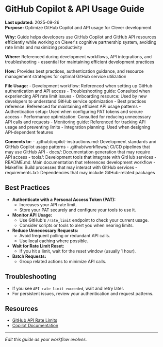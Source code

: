 # GitHub Copilot & API Usage Guide

**Last updated:** 2025-09-26  
**Purpose:** Optimize GitHub Copilot and API usage for Clever development

**Why:** Guide helps developers use GitHub Copilot and GitHub API resources efficiently while working on Clever's cognitive partnership system, avoiding rate limits and maximizing productivity

**Where:** Referenced during development workflows, API integrations, and troubleshooting - essential for maintaining efficient development practices

**How:** Provides best practices, authentication guidance, and resource management strategies for optimal GitHub service utilization

**File Usage:**
    - Development workflow: Referenced when setting up GitHub authentication and API access
    - Troubleshooting guide: Consulted when experiencing API rate limit issues
    - Onboarding resource: Used by new developers to understand GitHub service optimization
    - Best practices reference: Referenced for maintaining efficient API usage patterns
    - Authentication setup: Used when configuring PAT tokens and secure access
    - Performance optimization: Consulted for reducing unnecessary API calls and requests
    - Monitoring guide: Referenced for tracking API usage and preventing limits
    - Integration planning: Used when designing API-dependent features

**Connects to:**
    - .github/copilot-instructions.md: Development standards and GitHub Copilot usage patterns
    - .github/workflows/: CI/CD pipelines that may use GitHub API
    - docs/: Documentation generation that may require API access
    - tools/: Development tools that integrate with GitHub services
    - README.md: Main documentation that references development workflow
    - Makefile: Build processes that may interact with GitHub services
    - requirements.txt: Dependencies that may include GitHub-related packages

## Best Practices
- **Authenticate with a Personal Access Token (PAT):**
  - Increases your API rate limit.
  - Store your PAT securely and configure your tools to use it.
- **Monitor API Usage:**
  - Use GitHub's `/rate_limit` endpoint to check your current usage.
  - Consider scripts or tools to alert you when nearing limits.
- **Reduce Unnecessary Requests:**
  - Avoid frequent polling or redundant API calls.
  - Use local caching where possible.
- **Wait for Rate Limit Reset:**
  - If you hit a limit, wait for the reset window (usually 1 hour).
- **Batch Requests:**
  - Group related actions to minimize API calls.

## Troubleshooting
- If you see `API rate limit exceeded`, wait and retry later.
- For persistent issues, review your authentication and request patterns.

## Resources
- [GitHub API Rate Limits](https://docs.github.com/en/rest/overview/resources-in-the-rest-api#rate-limits)
- [Copilot Documentation](https://docs.github.com/en/copilot)

---
*Edit this guide as your workflow evolves.*
